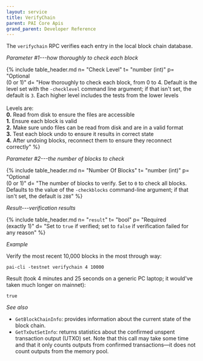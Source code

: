 ```yaml
---
layout: service
title: VerifyChain
parent: PAI Core Apis
grand_parent: Developer Reference
---
```



The `verifychain` RPC verifies each entry in the local block chain database.

*Parameter #1---how thoroughly to check each block*

{% include table_header.md
  n= "Check Level"
  t= "number (int)"
  p= "Optional<br>(0 or 1)"
  d= "How thoroughly to check each block, from 0 to 4.  Default is the level set with the `-checklevel` command line argument; if that isn't set, the default is `3`.  Each higher level includes the tests from the lower levels<br><br>Levels are:<br>**0.** Read from disk to ensure the files are accessible<br>**1.**  Ensure each block is valid<br>**2.** Make sure undo files can be read from disk and are in a valid format<br>**3.** Test each block undo to ensure it results in correct state<br>**4.** After undoing blocks, reconnect them to ensure they reconnect correctly"
%}

*Parameter #2---the number of blocks to check*

{% include table_header.md
  n= "Number Of Blocks"
  t= "number (int)"
  p= "Optional<br>(0 or 1)"
  d= "The number of blocks to verify.  Set to `0` to check all blocks.  Defaults to the value of the `-checkblocks` command-line argument; if that isn't set, the default is `288`"
%}

*Result---verification results*

{% include table_header.md
  n= "`result`"
  t= "bool"
  p= "Required<br>(exactly 1)"
  d= "Set to `true` if verified; set to `false` if verification failed for any reason"
%}

*Example*

Verify the most recent 10,000 blocks in the most through way:

```
pai-cli -testnet verifychain 4 10000
```

Result (took 4 minutes and 25 seconds on a generic PC laptop; it
would've taken much longer on mainnet):

```
true
```

*See also*

* `GetBlockChainInfo`: provides information about the current state of the block chain.
* `GetTxOutSetInfo`: returns statistics about the confirmed unspent transaction output (UTXO) set. Note that this call may take some time and that it only counts outputs from confirmed transactions—it does not count outputs from the memory pool.
